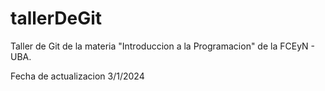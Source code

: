 # tallerDeGit

Taller de Git de la materia "Introduccion a la Programacion" de la FCEyN - UBA.

Fecha de actualizacion 3/1/2024